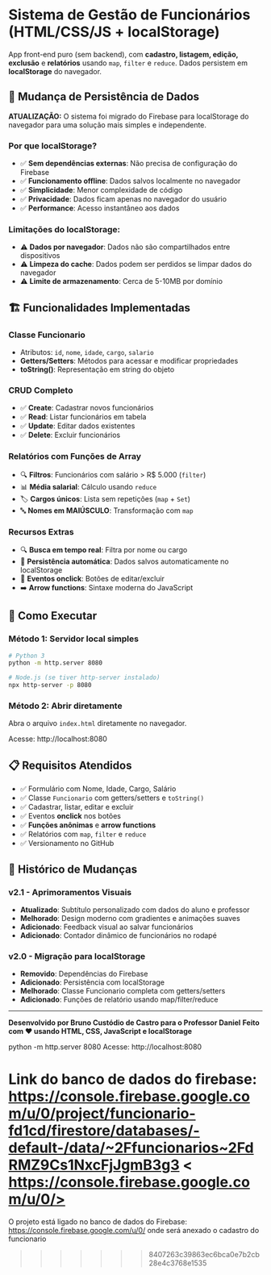 # Sistema de Gestão de Funcionários (HTML/CSS/JS + localStorage)

App front-end puro (sem backend), com **cadastro, listagem, edição, exclusão** e **relatórios** usando `map`, `filter` e `reduce`. Dados persistem em **localStorage** do navegador.

## 🔄 Mudança de Persistência de Dados

**ATUALIZAÇÃO:** O sistema foi migrado do Firebase para localStorage do navegador para uma solução mais simples e independente.

### Por que localStorage?
- ✅ **Sem dependências externas**: Não precisa de configuração do Firebase
- ✅ **Funcionamento offline**: Dados salvos localmente no navegador
- ✅ **Simplicidade**: Menor complexidade de código
- ✅ **Privacidade**: Dados ficam apenas no navegador do usuário
- ✅ **Performance**: Acesso instantâneo aos dados

### Limitações do localStorage:
- ⚠️ **Dados por navegador**: Dados não são compartilhados entre dispositivos
- ⚠️ **Limpeza do cache**: Dados podem ser perdidos se limpar dados do navegador
- ⚠️ **Limite de armazenamento**: Cerca de 5-10MB por domínio

## 🏗️ Funcionalidades Implementadas

### Classe Funcionario
- Atributos: `id`, `nome`, `idade`, `cargo`, `salario`
- **Getters/Setters**: Métodos para acessar e modificar propriedades
- **toString()**: Representação em string do objeto

### CRUD Completo
- ✅ **Create**: Cadastrar novos funcionários
- ✅ **Read**: Listar funcionários em tabela
- ✅ **Update**: Editar dados existentes
- ✅ **Delete**: Excluir funcionários

### Relatórios com Funções de Array
- 🔍 **Filtros**: Funcionários com salário > R$ 5.000 (`filter`)
- 📊 **Média salarial**: Cálculo usando `reduce`
- 🏷️ **Cargos únicos**: Lista sem repetições (`map` + `Set`)
- 🔤 **Nomes em MAIÚSCULO**: Transformação com `map`

### Recursos Extras
- 🔍 **Busca em tempo real**: Filtra por nome ou cargo
- 💾 **Persistência automática**: Dados salvos automaticamente no localStorage
- 🎯 **Eventos onclick**: Botões de editar/excluir
- ➡️ **Arrow functions**: Sintaxe moderna do JavaScript

## 🚀 Como Executar

### Método 1: Servidor local simples
```bash
# Python 3
python -m http.server 8080

# Node.js (se tiver http-server instalado)
npx http-server -p 8080
```

### Método 2: Abrir diretamente
Abra o arquivo `index.html` diretamente no navegador.

Acesse: http://localhost:8080

## 📋 Requisitos Atendidos

- ✅ Formulário com Nome, Idade, Cargo, Salário
- ✅ Classe `Funcionario` com getters/setters e `toString()`
- ✅ Cadastrar, listar, editar e excluir
- ✅ Eventos **onclick** nos botões
- ✅ **Funções anônimas** e **arrow functions**
- ✅ Relatórios com `map`, `filter` e `reduce`
- ✅ Versionamento no GitHub

## 🔄 Histórico de Mudanças

### v2.1 - Aprimoramentos Visuais
- **Atualizado**: Subtítulo personalizado com dados do aluno e professor
- **Melhorado**: Design moderno com gradientes e animações suaves
- **Adicionado**: Feedback visual ao salvar funcionários
- **Adicionado**: Contador dinâmico de funcionários no rodapé

### v2.0 - Migração para localStorage
- **Removido**: Dependências do Firebase
- **Adicionado**: Persistência com localStorage
- **Melhorado**: Classe Funcionario completa com getters/setters
- **Adicionado**: Funções de relatório usando map/filter/reduce

---

**Desenvolvido por Bruno Custódio de Castro para o Professor Daniel**
**Feito com ❤️ usando HTML, CSS, JavaScript e localStorage**

python -m http.server 8080
Acesse: http://localhost:8080

Link do banco de dados do firebase: https://console.firebase.google.com/u/0/project/funcionario-fd1cd/firestore/databases/-default-/data/~2Ffuncionarios~2FdRMZ9Cs1NxcFjJgmB3g3
< https://console.firebase.google.com/u/0/>
=======
O projeto está ligado no banco de dados do Firebase:
https://console.firebase.google.com/u/0/
onde será anexado o cadastro do funcionario
>>>>>>> 8407263c39863ec6bca0e7b2cb28e4c3768e1535
